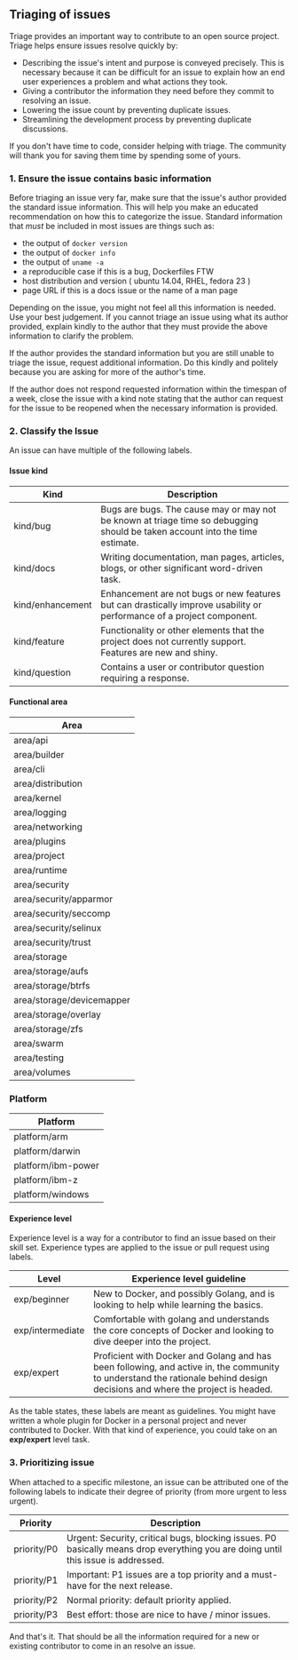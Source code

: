 Triaging of issues
------------------

Triage provides an important way to contribute to an open source project.  Triage helps ensure issues resolve quickly by:

- Describing the issue's intent and purpose is conveyed precisely. This is necessary because it can be difficult for an issue to explain how an end user experiences a problem and what actions they took.
- Giving a contributor the information they need before they commit to resolving an issue.
- Lowering the issue count by preventing duplicate issues.
- Streamlining the development process by preventing duplicate discussions.

If you don't have time to code, consider helping with triage. The community will thank you for saving them time by spending some of yours.

### 1. Ensure the issue contains basic information

Before triaging an issue very far, make sure that the issue's author provided the standard issue information. This will help you make an educated recommendation on how this to categorize the issue. Standard information that *must* be included in most issues are things such as:

-   the output of `docker version`
-   the output of `docker info`
-   the output of `uname -a`
-   a reproducible case if this is a bug, Dockerfiles FTW
-   host distribution and version ( ubuntu 14.04, RHEL, fedora 23 )
-   page URL if this is a docs issue or the name of a man page

Depending on the issue, you might not feel all this information is needed. Use your best judgement.  If you cannot triage an issue using what its author provided, explain kindly to the author that they must provide the above information to clarify the problem.

If the author provides the standard information but you are still unable to triage the issue, request additional information. Do this kindly and politely because you are asking for more of the author's time.

If the author does not respond requested information within the timespan of a week, close the issue with a kind note stating that the author can request for the issue to be
reopened when the necessary information is provided.

### 2. Classify the Issue

An issue can have multiple of the following labels.

#### Issue kind

| Kind             | Description                                                                                                                     |
|------------------|---------------------------------------------------------------------------------------------------------------------------------|
| kind/bug         | Bugs are bugs. The cause may or may not be known at triage time so debugging should be taken account into the time estimate.    |
| kind/docs        | Writing documentation, man pages, articles, blogs, or other significant word-driven task.                                       |
| kind/enhancement | Enhancement are not bugs or new features but can drastically improve usability or performance of a project component.           |
| kind/feature     | Functionality or other elements that the project does not currently support.  Features are new and shiny.                       |
| kind/question    | Contains a user or contributor question requiring a response.                                                                   |

#### Functional area

| Area                      |
|---------------------------|
| area/api                  |
| area/builder              |
| area/cli                  |
| area/distribution         |
| area/kernel               |
| area/logging              |
| area/networking           |
| area/plugins              |
| area/project              |
| area/runtime              |
| area/security             |
| area/security/apparmor    |
| area/security/seccomp     |
| area/security/selinux     |
| area/security/trust       |
| area/storage              |
| area/storage/aufs         |
| area/storage/btrfs        |
| area/storage/devicemapper |
| area/storage/overlay      |
| area/storage/zfs          |
| area/swarm                |
| area/testing              |
| area/volumes              |

### Platform

| Platform                  |
|---------------------------|
| platform/arm              |
| platform/darwin           |
| platform/ibm-power        |
| platform/ibm-z            |
| platform/windows          |

#### Experience level

Experience level is a way for a contributor to find an issue based on their
skill set.  Experience types are applied to the issue or pull request using
labels.

| Level            | Experience level guideline                                                                                                                                                  |
|------------------|-----------------------------------------------------------------------------------------------------------------------------------------------------------------------------|
| exp/beginner     | New to Docker, and possibly Golang, and is looking to help while learning the basics.                                                                                       |
| exp/intermediate | Comfortable with golang and understands the core concepts of Docker and looking to dive deeper into the project.                                                            |
| exp/expert       | Proficient with Docker and Golang and has been following, and active in, the community to understand the rationale behind design decisions and where the project is headed. |

As the table states, these labels are meant as guidelines. You might have
written a whole plugin for Docker in a personal project and never contributed to
Docker. With that kind of experience, you could take on an <strong
class="gh-label expert">exp/expert</strong> level task.

### 3. Prioritizing issue

When attached to a specific milestone, an issue can be attributed one of the
following labels to indicate their degree of priority (from more urgent to less
urgent).

| Priority    | Description                                                                                                                       |
|-------------|-----------------------------------------------------------------------------------------------------------------------------------|
| priority/P0 | Urgent: Security, critical bugs, blocking issues. P0 basically means drop everything you are doing until this issue is addressed. |
| priority/P1 | Important: P1 issues are a top priority and a must-have for the next release.                                                     |
| priority/P2 | Normal priority: default priority applied.                                                                                        |
| priority/P3 | Best effort: those are nice to have / minor issues.                                                                               |

And that's it. That should be all the information required for a new or existing contributor to come in an resolve an issue.
